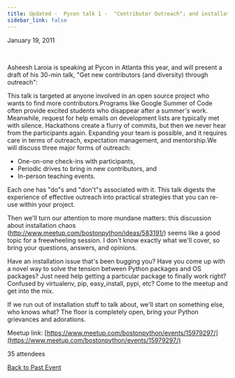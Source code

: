 ```yaml
---
title: Updated -  Pycon talk 1 -  "Contributor Outreach"; and installation chaos
sidebar_link: false
---
```


January 19, 2011


   

Asheesh Laroia is speaking at Pycon in Atlanta this year, and will present a draft of his 30-min talk, "Get new contributors (and diversity) through outreach":

This talk is targeted at anyone involved in an open source project who wants to find more contributors.Programs like Google Summer of Code often provide excited students who disappear after a summer's work. Meanwhile, request for help emails on development lists are typically met with silence. Hackathons create a flurry of commits, but then we never hear from the participants again. Expanding your team is possible, and it requires care in terms of outreach, expectation management, and mentorship.We will discuss three major forms of outreach:

* One-on-one check-ins with participants,
* Periodic drives to bring in new contributors, and
* In-person teaching events.

Each one has "do"s and "don't"s associated with it. This talk digests the experience of effective outreach into practical strategies that you can re-use within your project.

Then we'll turn our attention to more mundane matters: this discussion about installation chaos (http://www.meetup.com/bostonpython/ideas/583191/) seems like a good topic for a freewheeling session. I don't know exactly what we'll cover, so bring your questions, answers, and opinions.

Have an installation issue that's been bugging you? Have you come up with a novel way to solve the tension between Python packages and OS packages? Just need help getting a particular package to finally work right? Confused by virtualenv, pip, easy_install, pypi, etc? Come to the meetup and get into the mix.

If we run out of installation stuff to talk about, we'll start on something else, who knows what? The floor is completely open, bring your Python grievances and adorations.


Meetup link: [https://www.meetup.com/bostonpython/events/15979297/](https://www.meetup.com/bostonpython/events/15979297/)

35 attendees

[Back to Past Event](past-events.md)